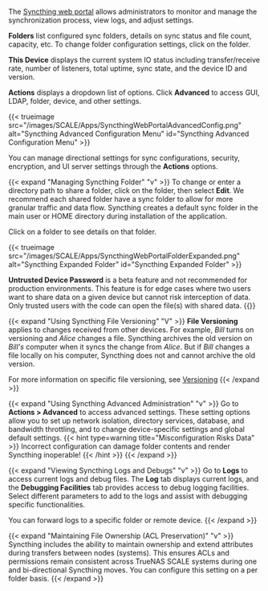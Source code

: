 &NewLine;

The [Syncthing web portal](https://docs.syncthing.net/intro/gui.html) allows administrators to monitor and manage the synchronization process, view logs, and adjust settings.

**Folders** list configured sync folders, details on sync status and file count, capacity, etc.
To change folder configuration settings, click on the folder.

**This Device** displays the current system IO status including transfer/receive rate, number of listeners, total uptime, sync state, and the device ID and version.

**Actions** displays a dropdown list of options.
Click **Advanced** to access GUI, LDAP, folder, device, and other settings.

{{< trueimage src="/images/SCALE/Apps/SyncthingWebPortalAdvancedConfig.png" alt="Syncthing Advanced Configuration Menu" id="Syncthing Advanced Configuration Menu" >}}

You can manage directional settings for sync configurations, security, encryption, and UI server settings through the **Actions** options.

{{< expand "Managing Syncthing Folder" "v" >}}
To change or enter a directory path to share a folder, click on the folder, then select **Edit**.
We recommend each shared folder have a sync folder to allow for more granular traffic and data flow.
Syncthing creates a default sync folder in the main user or HOME directory during installation of the application.

Click on a folder to see details on that folder.

{{< trueimage src="/images/SCALE/Apps/SyncthingWebPortalFolderExpanded.png" alt="Syncthing Expanded Folder" id="Syncthing Expanded Folder" >}}

**Untrusted Device Password** is a beta feature and not recommended for production environments.
This feature is for edge cases where two users want to share data on a given device but cannot risk interception of data.
Only trusted users with the code can open the file(s) with shared data.
{{</expand >}}

{{< expand "Using Syncthing File Versioning" "V" >}}
**File Versioning** applies to changes received from other devices.
For example, *Bill* turns on versioning and *Alice* changes a file.
Syncthing archives the old version on *Bill's* computer when it syncs the change from *Alice*.
But if *Bill* changes a file locally on his computer, Syncthing does not and cannot archive the old version.

For more information on specific file versioning, see [Versioning](https://docs.syncthing.net/v1.23.2/users/versioning)
{{< /expand >}}

{{< expand "Using Syncthing Advanced Administration" "v" >}}
Go to **Actions > Advanced** to access advanced settings.
These setting options allow you to set up network isolation, directory services, database, and bandwidth throttling, and to change device-specific settings and global default settings.
{{< hint type=warning title="Misconfiguration Risks Data" >}}
Incorrect configuration can damage folder contents and render Syncthing inoperable!
{{< /hint >}}
{{< /expand >}}

{{< expand "Viewing Syncthing Logs and Debugs" "v" >}}
Go to **Logs** to access current logs and debug files.
The **Log** tab displays current logs, and the **Debugging Facilities** tab provides access to debug logging facilities.
Select different parameters to add to the logs and assist with debugging specific functionalities.

You can forward logs to a specific folder or remote device.
{{< /expand >}}

{{< expand "Maintaining File Ownership (ACL Preservation)" "v" >}}
Syncthing includes the ability to maintain ownership and extend attributes during transfers between nodes (systems).
This ensures ACLs and permissions remain consistent across TrueNAS SCALE systems during one and bi-directional Syncthing moves.
You can configure this setting on a per folder basis.
{{< /expand >}}